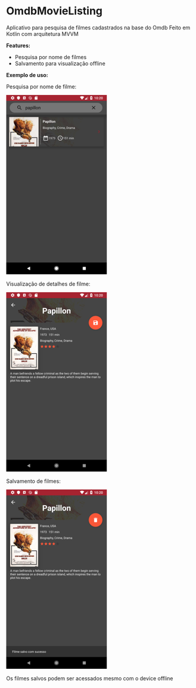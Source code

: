 # OmdbMovieListing
Aplicativo para pesquisa de filmes cadastrados na base do Omdb
Feito em Kotlin com arquitetura MVVM

**Features:**

* Pesquisa por nome de filmes
* Salvamento para visualização offline

**Exemplo de uso:**

Pesquisa por nome de filme:

<img src="images/img01.png" alt="Pesquisa de filme" widht="270" height="480">

Visualização de detalhes de filme:

<img src="images/img02.png" alt="Visualização de detalhes" widht="270" height="480">

Salvamento de filmes:

<img src="images/img03.png" alt="Visualização de detalhes" widht="270" height="480">

Os filmes salvos podem ser acessados mesmo com o device offline


